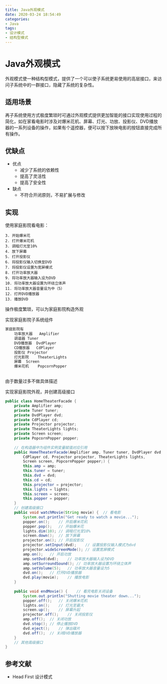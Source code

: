 ```yaml
---
title: Java外观模式
date: 2020-03-24 18:54:49
categories:
- Java
tags:
- 设计模式
- 结构型模式
---
```


# Java外观模式

外观模式使一种结构型模式，提供了一个可以使子系统更易使用的高层接口，来访问子系统中的一群接口，隐藏了系统的复杂性。

## 适用场景

再子系统使用方式极度繁琐时可通过外观模式提供更加智能的接口实现使用过程的简化，如在家看电影时涉及对爆米花机、屏幕、灯光、功放、投影仪、DVD播放器的一系列设备的操作，如果有个遥控器，便可以按下放映电影的按钮直接完成所有操作。

## 优缺点

- 优点
  - 减少了系统的依赖性
  - 提高了灵活性
  - 提高了安全性
- 缺点
  - 不符合开闭原则，不易扩展与修改

##  实现

使用家庭影院看电影：

 	3. 开始爆米花
   	2. 打开爆米花机
   	3. 调暗灯光至10%
   	4. 放下屏幕
   	5. 打开投影仪
   	6. 将投影仪输入切换至DVD
   	7. 将投影仪设置为宽屏模式
   	8. 打开功率放大器
   	9. 将功率放大器输入设为DVD
   	10. 将功率放大器设置为环绕立体声
   	11. 将功率放大器音量设为中（5）
   	12. 打开DVD播放器
   	13. 播放DVD

操作极度繁琐，可以为家庭影院构造外观

实现家庭影院子系统组件

```java
家庭影院有
    功率放大器	Amplifier
    调谐器	Tuner
    DVD播放器	DvdPlayer
    CD播放器	CdPlayer
    投影仪	Projector
    灯光影院	TheaterLights
    屏幕	Screen
    爆米花机	PopcornPopper
    
```

由于数量过多不做具体描述

实现家庭影院外观，并创建高级接口

```java
public class HomeTheaterFacade {
    private Amplifier amp;
    private Tuner tuner;
    private DvdPlayer dvd;
    private CdPlayer cd;
    private Projector projector;
    private TheaterLights lights;
    private Screen screen;
    private PopcornPopper popper;
    
    // 在构造器中为组件实例变量赋值对应引用
    public HomeTheaterFacade(Amplifier amp, Tuner tuner, DvdPlayer dvd,
    	CdPlayer cd, Projector projector, TheaterLights lights,
    	Screen screen, PopcornPopper popper;) {
        this.amp = amp;
        this.tuner = tuner;
        this.dvd = dvd;
        this.cd = cd;
        this.projector = projector;
        this.lights = lights;
        this.screen = screen;
        this.popper = popper;
    }
    // 创建高级接口
    public void watchMovie(String movie) {	// 看电影
        System.out.println("Get ready to watch a movie...");
        popper.on();	// 开启爆米花机
        popper.pop();	// 开始爆米花
        lights.dim(10);	// 调暗灯光至10%
        screen.down();	// 放下屏幕
        projector.on();	// 开启投影仪
        projector.setInput(dvd);	// 设置投影仪输入模式为dvd
        projector.wideScreenMode();	// 设置宽屏模式
        amp.on();	// 开启功放
        amp.setDvd(dvd);	// 功率放大器输入设为DVD
        amp.setSurroundSound();	// 功率放大器设置为环绕立体声
        amp.setVolume(5);	// 功率放大器音量设为5
        dvd.on();	// 打开DVD播放器
        dvd.play(movie);	// 播放电影
    }
    
    public void endMovie() {	// 看完电影关闭设备
        System.out.println("Shutting movie theater down...");
        popper.off();	// 关闭爆米花机
        lights.on();	// 灯光至最大
        screen.up();	// 屏幕升起
        projector.off();	// 关闭投影仪
        amp.off();	// 关闭功放
       	dvd.stop();	// 停止播放DVD
        dvd.eject();	// 弹出碟片
        dvd.off();	// 关闭DVD播放器
    }
    // 其他高级接口
}
```

## 参考文献

- Head First 设计模式